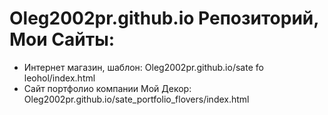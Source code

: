 # Oleg2002pr.github.io Репозиторий, Мои Сайты:
* Интернет магазин, шаблон: Oleg2002pr.github.io/sate fo leohol/index.html
* Сайт портфолио компании Мой Декор: Oleg2002pr.github.io/sate_portfolio_flovers/index.html
